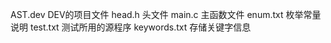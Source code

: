 AST.dev   DEV的项目文件
head.h    头文件
main.c    主函数文件
enum.txt  枚举常量说明
test.txt  测试所用的源程序
keywords.txt  存储关键字信息
